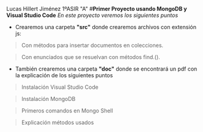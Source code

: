 Lucas Hillert Jiménez 1ºASIR "A"
#**Primer Proyecto usando MongoDB y Visual Studio Code**
*En este proyecto veremos los siguientes puntos*
* Crearemos una carpeta **"src"** donde crearemos archivos con extensión js:
>Con métodos para insertar documentos en colecciones.

>Con enunciados que se resuelvan con métodos find.().
* También crearemos una carpeta **"doc"** donde se encontrará un pdf con la explicación de los siguientes puntos
>Instalación Visual Studio Code

>Instalación MongoDB

>Primeros comandos en Mongo Shell

>Explicación métodos usados
